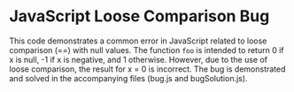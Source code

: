 # JavaScript Loose Comparison Bug
This code demonstrates a common error in JavaScript related to loose comparison (==) with null values.  The function `foo` is intended to return 0 if x is null, -1 if x is negative, and 1 otherwise. However, due to the use of loose comparison, the result for x = 0 is incorrect.  The bug is demonstrated and solved in the accompanying files (bug.js and bugSolution.js).